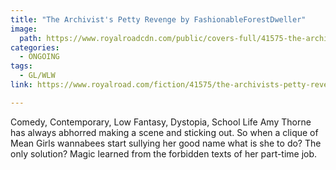 ```yaml
---
title: "The Archivist's Petty Revenge by FashionableForestDweller"
image:
  path: https://www.royalroadcdn.com/public/covers-full/41575-the-archivists-petty-revenge.jpg
categories:
  - ONGOING
tags:
  - GL/WLW
link: https://www.royalroad.com/fiction/41575/the-archivists-petty-revenge

---
```

Comedy, Contemporary, Low Fantasy, Dystopia, School Life
Amy Thorne has always abhorred making a scene and sticking out. So when a clique of Mean Girls wannabees start sullying her good name what is she to do? The only solution? Magic learned from the forbidden texts of her part-time job.

